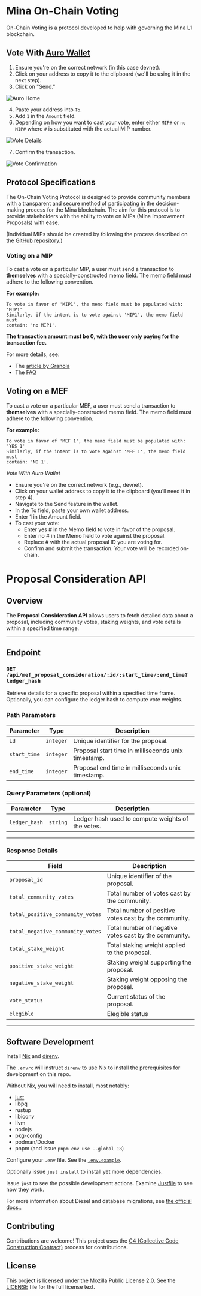 # Mina On-Chain Voting

On-Chain Voting is a protocol developed to help with governing the Mina L1 blockchain.

## Vote With [Auro Wallet](https://www.aurowallet.com/)

1. Ensure you're on the correct network (in this case devnet).
2. Click on your address to copy it to the clipboard (we'll be using it in the next step).
3. Click on "Send."

![Auro Home](./auro_screens/1.home.png)

4. Paste your address into `To`.
5. Add `1` in the `Amount` field.
6. Depending on how you want to cast your vote, enter either `MIP#` or `no MIP#` where `#` is
   substituted with the actual MIP number.

![Vote Details](./auro_screens/2.vote_details.png)

7. Confirm the transaction.

![Vote Confirmation](./auro_screens/3.confirmation.png)

## Protocol Specifications

The On-Chain Voting Protocol is designed to provide community members with a transparent and secure
method of participating in the decision-making process for the Mina blockchain. The aim for this
protocol is to provide stakeholders with the ability to vote on MIPs (Mina Improvement Proposals)
with ease.

(Individual MIPs should be created by following the process described on the
[GitHub repository](https://github.com/MinaProtocol/MIPs).)

### Voting on a MIP

To cast a vote on a particular MIP, a user must send a transaction to **themselves** with a
specially-constructed memo field. The memo field must adhere to the following convention.

**For example:**

```
To vote in favor of 'MIP1', the memo field must be populated with: 'MIP1'
Similarly, if the intent is to vote against 'MIP1', the memo field must
contain: 'no MIP1'.
```

**The transaction amount must be 0, with the user only paying for the transaction fee.**

For more details, see:

- The [article by Granola](https://granola.team/blog/mina-on-chain-voting-results-instructions/)
- The [FAQ](https://forums.minaprotocol.com/t/on-chain-voting-frequently-asked-questions-faq/5959)


## Voting on a MEF

To cast a vote on a particular MEF, a user must send a transaction to **themselves** with a
specially-constructed memo field. The memo field must adhere to the following convention.

**For example:**

```
To vote in favor of 'MEF 1', the memo field must be populated with: 'YES 1'
Similarly, if the intent is to vote against 'MEF 1', the memo field must
contain: 'NO 1'.
```

*Vote With Auro Wallet*
- Ensure you're on the correct network (e.g., devnet).
- Click on your wallet address to copy it to the clipboard (you’ll need it in step 4).
- Navigate to the Send feature in the wallet.
- In the To field, paste your own wallet address.
- Enter 1 in the Amount field.
- To cast your vote:
   - Enter yes # in the Memo field to vote in favor of the proposal.
   - Enter no # in the Memo field to vote against the proposal.
   - Replace # with the actual proposal ID you are voting for.
   - Confirm and submit the transaction. Your vote will be recorded on-chain.

# Proposal Consideration API

## Overview
The **Proposal Consideration API** allows users to fetch detailed data about a proposal, including community votes, staking weights, and vote details within a specified time range.

---

## Endpoint

### `GET /api/mef_proposal_consideration/:id/:start_time/:end_time?ledger_hash`

Retrieve details for a specific proposal within a specified time frame. Optionally, you can configure the ledger hash to compute vote weights.

### Path Parameters
| Parameter    | Type      | Description                                          |
|--------------|-----------|------------------------------------------------------|
| `id`         | `integer` | Unique identifier for the proposal.                  |
| `start_time` | `integer` | Proposal start time in milliseconds unix timestamp.  |
| `end_time`   | `integer` | Proposal end time in milliseconds unix timestamp.    |

### Query Parameters (optional)
| Parameter    | Type      | Description                                          |
|--------------|-----------|------------------------------------------------------|
| `ledger_hash`         | `string` | Ledger hash used to compute weights of the votes.                  |

---

### Response Details

| Field                   | Description                                                    |
|-------------------------|----------------------------------------------------------------|
| `proposal_id`                 | Unique identifier of the proposal.                       |
| `total_community_votes`       | Total number of votes cast by the community.             |
| `total_positive_community_votes` | Total number of positive votes cast by the community. |
| `total_negative_community_votes` | Total number of negative votes cast by the community. |
| `total_stake_weight`    | Total staking weight applied to the proposal.                  |
| `positive_stake_weight` | Staking weight supporting the proposal.                        |
| `negative_stake_weight` | Staking weight opposing the proposal.                          |
| `vote_status`           | Current status of the proposal.                                |
| `elegible`           | Elegible status                               |

---

## Software Development

Install [Nix](https://nixos.org/download) and [direnv](https://direnv.net/docs/installation.html).

The `.envrc` will instruct `direnv` to use Nix to install the prerequisites for development on this
repo.

Without Nix, you will need to install, most notably:

- [just](https://just.systems/man/en/)
- libpq
- rustup
- libiconv
- llvm
- nodejs
- pkg-config
- podman/Docker
- pnpm (and issue `pnpm env use --global 18`)

Configure your `.env` file. See the [`.env.example`](./.env.example).

Optionally issue `just install` to install yet more dependencies.

Issue `just` to see the possible development actions. Examine [Justfile](./Justfile) to see how they
work.

For more information about Diesel and database migrations, see
[the official docs.](https://crates.io/crates/diesel_cli).

## Contributing

Contributions are welcome! This project uses the
[C4 (Collective Code Construction Contract)](https://rfc.zeromq.org/spec/42/) process for
contributions.

## License

This project is licensed under the Mozilla Public License 2.0. See the [LICENSE](./LICENSE) file for
the full license text.

